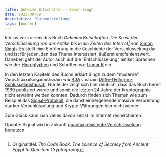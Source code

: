 ```yaml
---
title: Geheime Botschaften – Simon Singh
date: 2023-09-09
description: "Buchvorstellung"
tags: [bücher]
---
```


Ich las vor kurzem das Buch _Geheime Botschaften. Die Kunst der Verschlüsselung von der Antike bis in die Zeiten des Internet_[^1] von [Simon Singh](https://simonsingh.net).
Es stellt eine Einführung in die Geschichte der Verschlüsselung dar und ist für jeden, den das Thema interessiert, äußerst empfehlenswert.
Daneben geht der Autor auch auf die "Entschlüsselung" antiker Sprachen wie der [Hieroglyphen](https://de.wikipedia.org/wiki/Hieroglyphen) und Schriften wie [Linear B](https://de.wikipedia.org/wiki/Linearschrift_B) ein.

In den letzten Kapiteln des Buchs erklärt Singh zudem "moderne" Verschlüsselungsmethoden wie [RSA](https://de.wikipedia.org/wiki/RSA-Kryptosystem) und den [Diffie-Hellmann-Schlüsselaustausch](https://de.wikipedia.org/wiki/Diffie-Hellman-Schlüsselaustausch).
Nur leider zeigt sich hier deutlich, dass das Buch bereit 1999 publiziert wurde und somit die letzten 24 Jahre der Kryptographie nicht erwähnt werden konnten.
Dadurch finden sich Themen wie zum Beispiel das [Signal-Protokoll](https://www.signal.org/docs/), die damit einhergehende massive Verbreitung starker Verschlüsselung und Krypto-Währungen hier nicht wieder.

Zum Glück kann man vieles davon selbst im Internet recherchieren.

Update: Signal wird in Zukunft [quantumresistente Verschlüsselung](https://signal.org/blog/pqxdh) benutzen.

[^1]: Originaltitel: _The Code Book. The Science of Secrecy from Ancient Egypt to Quantum Cryptography_
